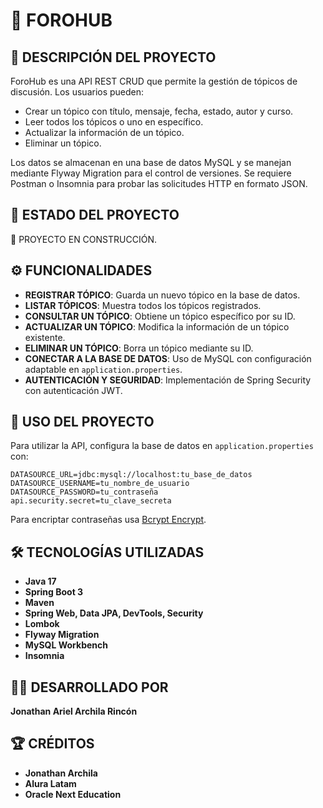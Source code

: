 # 🚀 FOROHUB



## 📄 DESCRIPCIÓN DEL PROYECTO

ForoHub es una API REST CRUD que permite la gestión de tópicos de discusión. Los usuarios pueden:

- Crear un tópico con título, mensaje, fecha, estado, autor y curso.
- Leer todos los tópicos o uno en específico.
- Actualizar la información de un tópico.
- Eliminar un tópico.

Los datos se almacenan en una base de datos MySQL y se manejan mediante Flyway Migration para el control de versiones. Se requiere Postman o Insomnia para probar las solicitudes HTTP en formato JSON.

## 🔨 ESTADO DEL PROYECTO

🚧 PROYECTO EN CONSTRUCCIÓN.

## ⚙️ FUNCIONALIDADES

- **REGISTRAR TÓPICO**: Guarda un nuevo tópico en la base de datos.
- **LISTAR TÓPICOS**: Muestra todos los tópicos registrados.
- **CONSULTAR UN TÓPICO**: Obtiene un tópico específico por su ID.
- **ACTUALIZAR UN TÓPICO**: Modifica la información de un tópico existente.
- **ELIMINAR UN TÓPICO**: Borra un tópico mediante su ID.
- **CONECTAR A LA BASE DE DATOS**: Uso de MySQL con configuración adaptable en `application.properties`.
- **AUTENTICACIÓN Y SEGURIDAD**: Implementación de Spring Security con autenticación JWT.

## 🚀 USO DEL PROYECTO

Para utilizar la API, configura la base de datos en `application.properties` con:

```properties
DATASOURCE_URL=jdbc:mysql://localhost:tu_base_de_datos
DATASOURCE_USERNAME=tu_nombre_de_usuario
DATASOURCE_PASSWORD=tu_contraseña
api.security.secret=tu_clave_secreta
```

Para encriptar contraseñas usa [Bcrypt Encrypt](https://www.browserling.com/tools/bcrypt).

## 🛠️ TECNOLOGÍAS UTILIZADAS

- **Java 17**
- **Spring Boot 3**
- **Maven**
- **Spring Web, Data JPA, DevTools, Security**
- **Lombok**
- **Flyway Migration**
- **MySQL Workbench**
- **Insomnia**

## 👨‍💻 DESARROLLADO POR

**Jonathan Ariel Archila Rincón**

## 🏆 CRÉDITOS

- **Jonathan Archila**
- **Alura Latam**
- **Oracle Next Education**


